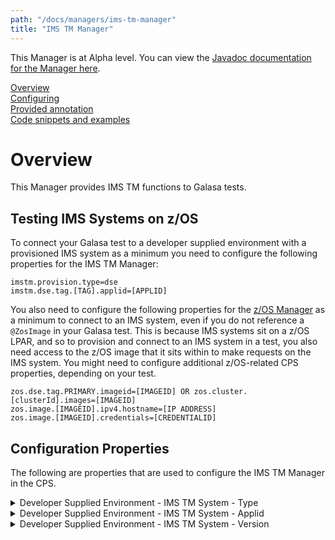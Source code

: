 ```yaml
---
path: "/docs/managers/ims-tm-manager"
title: "IMS TM Manager"
---
```


This Manager is at Alpha level. You can view the <a href="https://javadoc.galasa.dev/dev/galasa/imstm/package-summary.html" target="_blank" rel="noopener noreferrer">Javadoc documentation for the Manager here</a>.<br>


[Overview](#overview)<br>
[Configuring](#configuring)<br>
[Provided annotation](#annotations)<br>
[Code snippets and examples](#codesnippets)<br>


# <a name="overview"></a>Overview

This Manager provides IMS TM functions to Galasa tests. 

## Testing IMS Systems on z/OS

To connect your Galasa test to a developer supplied environment with a provisioned IMS system as a minimum you need to configure the following properties for the IMS TM Manager: 


```
imstm.provision.type=dse
imstm.dse.tag.[TAG].applid=[APPLID]
```

You also need to configure the following properties for the [z/OS Manager](zos-manager) as a minimum to connect to an IMS system, even if you do not reference a `@ZosImage` in your Galasa test. This is because IMS systems sit on a z/OS LPAR, and so to provision and connect to an IMS system in a test, you also need access to the z/OS image that it sits within to make requests on the IMS system. You might need to configure additional z/OS-related CPS properties, depending on your test.

```
zos.dse.tag.PRIMARY.imageid=[IMAGEID] OR zos.cluster.[clusterId].images=[IMAGEID]  
zos.image.[IMAGEID].ipv4.hostname=[IP ADDRESS]
zos.image.[IMAGEID].credentials=[CREDENTIALID]
```


## <a name="configuring"></a>Configuration Properties

The following are properties that are used to configure the IMS TM Manager in the CPS.


<details>
<summary>Developer Supplied Environment - IMS TM System - Type</summary>

| Property: | Developer Supplied Environment - IMS TM System - Type |
| --------------------------------------- | :------------------------------------- |
| Name: | imstm.provision.type |
| Description: | Provides the type of the IMS TM system for the DSE provisioner.  The type setting is mandatory for a DSE system. |
| Required:  | Yes if you want a DSE system, otherwise not required. You must set this property if you are using the <code>imstm.dse.tag.[TAG].applid</code> property. |
| Default value: | None |
| Valid values: | dse|
| Examples: | <code>imstm.provision.type=dse</code><br> |

</details>
 
<details>
<summary>Developer Supplied Environment - IMS TM System - Applid</summary>

| Property: | Developer Supplied Environment - IMS TM System - Applid |
| --------------------------------------- | :------------------------------------- |
| Name: | imstm.dse.tag.[TAG].applid |
| Description: | Provides the applid of the IMS TM system for the DSE provisioner. The applid setting is mandatory for a DSE system. If you are using this property, you must also set the <code>imstm.provision.type</code> property to specify the IMS TM system type to be `dse`. For example, <code>imstm.provision.type=dse</code>.|
| Required:  | Yes if you want a DSE system, otherwise not required. |
| Default value: | None |
| Valid values: | A valid VTAM applid |
| Examples: | <code>imstm.dse.tag.PRIMARY.applid=IM1A</code><br>  |

</details>
 
<details>
<summary>Developer Supplied Environment - IMS TM System - Version</summary>

| Property: | Developer Supplied Environment - IMS TM System - Version |
| --------------------------------------- | :------------------------------------- |
| Name: | imstm.dse.tag.[TAG].version |
| Description: | Provides the version of the IMS TM system to the DSE provisioner. |
| Required:  | Only requires setting if the test requests it. |
| Default value: | None |
| Valid values: | A value V.R.M version format, e.g. 15.5.0 |
| Examples: | <code>imstm.dse.tag.PRIMARY.version=15.5.0</code><br> |

</details>